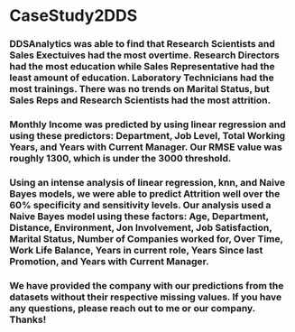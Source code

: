 # CaseStudy2DDS
### DDSAnalytics was able to find that Research Scientists and Sales Exectuives had the most overtime. Research Directors had the most education while Sales Representative had the least amount of education. Laboratory Technicians had the most trainings. There was no trends on Marital Status, but Sales Reps and Research Scientists had the most attrition.

### Monthly Income was predicted by using linear regression and using these predictors: Department, Job Level, Total Working Years, and Years with Current Manager. Our RMSE value was roughly 1300, which is under the 3000 threshold.

### Using an intense analysis of linear regression, knn, and Naive Bayes models, we were able to predict Attrition well over the 60% specificity and sensitivity levels. Our analysis used a Naive Bayes model using these factors: Age, Department, Distance, Environment, Jon Involvement, Job Satisfaction, Marital Status, Number of Companies worked for, Over Time, Work Life Balance, Years in current role, Years Since last Promotion, and Years with Current Manager.


### We have provided the company with our predictions from the datasets without their respective missing values. If you have any questions, please reach out to me or our company. Thanks!
